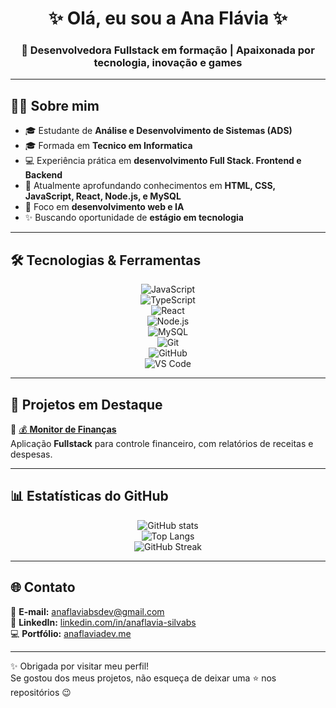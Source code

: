 <!-- Título centralizado -->
<h1 align="center">✨ Olá, eu sou a Ana Flávia ✨</h1>
<h3 align="center">🚀 Desenvolvedora Fullstack em formação | Apaixonada por tecnologia, inovação e games</h3>

---

## 👩‍💻 Sobre mim
- 🎓 Estudante de **Análise e Desenvolvimento de Sistemas (ADS)**
- 🎓 Formada em **Tecnico em Informatica**
- 💻 Experiência prática em **desenvolvimento Full Stack. Frontend e Backend**  
- 🌱 Atualmente aprofundando conhecimentos em **HTML, CSS, JavaScript, React, Node.js, e MySQL**  
- 🎯 Foco em **desenvolvimento web e IA**  
- ✨ Buscando oportunidade de **estágio em tecnologia**  

---

## 🛠️ Tecnologias & Ferramentas

<div align="center">

![JavaScript](https://img.shields.io/badge/-JavaScript-F7DF1E?style=for-the-badge&logo=javascript&logoColor=000)  
![TypeScript](https://img.shields.io/badge/-TypeScript-3178C6?style=for-the-badge&logo=typescript&logoColor=fff)  
![React](https://img.shields.io/badge/-React-61DAFB?style=for-the-badge&logo=react&logoColor=000)  
![Node.js](https://img.shields.io/badge/-Node.js-339933?style=for-the-badge&logo=node.js&logoColor=fff)   
![MySQL](https://img.shields.io/badge/-MySQL-4479A1?style=for-the-badge&logo=mysql&logoColor=fff)  
![Git](https://img.shields.io/badge/-Git-F05032?style=for-the-badge&logo=git&logoColor=fff)  
![GitHub](https://img.shields.io/badge/-GitHub-181717?style=for-the-badge&logo=github&logoColor=fff)  
![VS Code](https://img.shields.io/badge/-VS%20Code-007ACC?style=for-the-badge&logo=visualstudiocode&logoColor=fff)  

</div>

---

## 🚀 Projetos em Destaque  

🔹 [💰 **Monitor de Finanças**](https://github.com/anaflavia-silva/finance-monitor)  
Aplicação **Fullstack** para controle financeiro, com relatórios de receitas e despesas.  
 

---

## 📊 Estatísticas do GitHub  

<div align="center">

![GitHub stats](https://github-readme-stats.vercel.app/api?username=anaflavia-silva&show_icons=true&theme=radical&hide_border=true)  
![Top Langs](https://github-readme-stats.vercel.app/api/top-langs/?username=anaflavia-silva&layout=compact&theme=radical&hide_border=true)  
![GitHub Streak](https://streak-stats.demolab.com?user=anaflavia-silva&theme=radical&hide_border=true)  

</div>

---

## 🌐 Contato  

📧 **E-mail:** [anaflaviabsdev@gmail.com](mailto:anaflaviabsdev@gmail.com)  
💼 **LinkedIn:** [linkedin.com/in/anaflavia-silvabs](https://www.linkedin.com/in/anaflavia-silvabs/)  
💻 **Portfólio:** [anaflaviadev.me]([https://anaflaviadev.me](https://portfolio-tlou.vercel.app/))  

---

✨ Obrigada por visitar meu perfil!  
Se gostou dos meus projetos, não esqueça de deixar uma ⭐ nos repositórios 😉  
